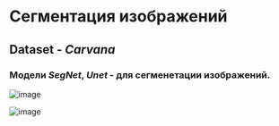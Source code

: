 # Сегментация изображений
## Dataset - ___Carvana___
### Модели ___SegNet___, ___Unet___ - для сегменетации изображений.

![image](https://github.com/drug173/Python/assets/47415634/bbd9c655-f9d2-4852-aaf1-ca1424b5717e)

![image](https://github.com/drug173/Python/assets/47415634/f77bb90f-187d-4402-a768-1ceff5e70d30)

